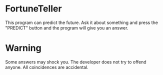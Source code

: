 # FortuneTeller

This program can predict the future. Ask it about something and press the "PREDICT" button and the program will give you an answer.

# Warning

Some answers may shock you. The developer does not try to offend anyone. All coincidences are accidental.
